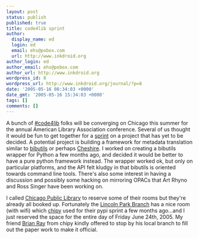```yaml
---
layout: post
status: publish
published: true
title: code4lib sprint
author:
  display_name: ed
  login: ed
  email: ehs@pobox.com
  url: http://www.inkdroid.org
author_login: ed
author_email: ehs@pobox.com
author_url: http://www.inkdroid.org
wordpress_id: 8
wordpress_url: http://www.inkdroid.org/journal/?p=8
date: '2005-05-16 08:34:03 +0000'
date_gmt: '2005-05-16 15:34:03 +0000'
tags: []
comments: []
---
```

<p>A bunch of <a href="irc://irc.freenode.net/code4lib">#code4lib</a> folks will be converging on Chicago this summer for the annual American Library Association conference. Several of us thought it would be fun to get together for a <a href="http://c2.com/cgi/wiki?XpCodeSprint">sprint</a> on a project that has yet to be decided.  A potential project is building a framework for metadata translation similar to  <a href="http://www.scripps.edu/~cdputnam/software/bibutils/bibutils.html">bibutils</a> or perhaps <a href="http://gondolin.hist.liv.ac.uk/~cheshire/">Cheshire</a>. I worked on creating a bibutils wrapper for Python a few months ago, and decided it would be better to have a pure python framework instead. The wrapper worked ok, but only on particular platforms, and the API felt kludgy in that bibutils is oriented towards command line tools.  There's also some interest in having a discussion and possibly some hacking on mirroring OPACs that Art Rhyno and Ross Singer have been working on.</p>
<p>I called <a href="http://www.chipublib.org/">Chicago Public Library</a> to reserve some of their rooms but they're already all booked up. Fortunately the <a href="http://www.chipublib.org/002branches/lincoln/lincoln.html">Lincoln Park Branch</a> has a nice room (with wifi) which <a href="http://www.chipy.org">chipy</a> used for their pypi sprint a few months ago...and I just reserved the space for the entire day of Friday June 24th, 2005. My friend <a href="http://web.archive.org/web/20101127052904/http://brianray.chipy.org:80/">Brian Ray</a> from chipy kindly offered to stop by his local branch to fill out the paper work to make it official.</p>
